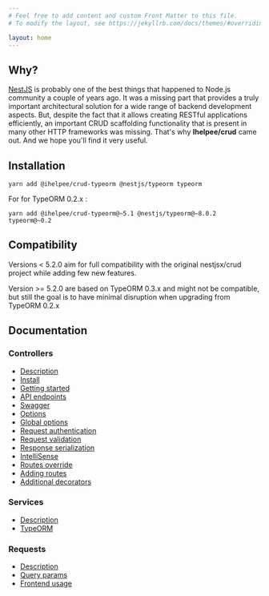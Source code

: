 ```yaml
---
# Feel free to add content and custom Front Matter to this file.
# To modify the layout, see https://jekyllrb.com/docs/themes/#overriding-theme-defaults

layout: home
---
```


## Why?

[NestJS](https://github.com/nestjs/nest) is probably one of the best things that happened to Node.js community a couple of years ago. It was a missing part that provides a truly important architectural solution for a wide range of backend development aspects. But, despite the fact that it allows creating RESTful applications efficiently, an important CRUD scaffolding functionality that is present in many other HTTP frameworks was missing. That's why **Ihelpee/crud** came out. And we hope you'll find it very useful.

## Installation

```
yarn add @ihelpee/crud-typeorm @nestjs/typeorm typeorm
```

For for TypeORM 0.2.x :

```
yarn add @ihelpee/crud-typeorm@~5.1 @nestjs/typeorm@~8.0.2 typeorm@~0.2
```

## Compatibility

Versions < 5.2.0 aim for full compatibility with the original nestjsx/crud project while adding few new features.

Version >= 5.2.0 are based on TypeORM 0.3.x and might not be compatible, but still the goal is to have minimal disruption when upgrading from TypeORM 0.2.x

## Documentation

### Controllers

- [Description](controllers#description)
- [Install](controllers#install)
- [Getting started](controllers#getting-started)
- [API endpoints](controllers#api-endpoints)
- [Swagger](controllers#swagger)
- [Options](controllers#options)
- [Global options](controllers#global-options)
- [Request authentication](controllers#request-authentication)
- [Request validation](controllers#request-validation)
- [Response serialization](controllers#response-serialization)
- [IntelliSense](controllers#intellisense)
- [Routes override](controllers#routes-override)
- [Adding routes](controllers#adding-routes)
- [Additional decorators](controllers#additional-decorators)

### Services

- [Description](services#description)
- [TypeORM](service-typeorm)

### Requests

- [Description](requests#description)
- [Query params](requests#query-params)
- [Frontend usage](requests#frontend-usage)
